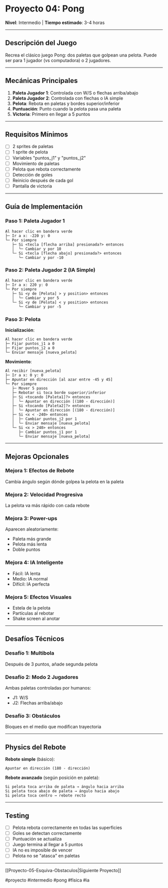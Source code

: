 # Proyecto 04: Pong

**Nivel**: Intermedio | **Tiempo estimado**: 3-4 horas

---

## Descripción del Juego

Recrea el clásico juego Pong: dos paletas que golpean una pelota. Puede ser para 1 jugador (vs computadora) o 2 jugadores.

---

## Mecánicas Principales

1. **Paleta Jugador 1**: Controlada con W/S o flechas arriba/abajo
2. **Paleta Jugador 2**: Controlada con flechas o IA simple
3. **Pelota**: Rebota en paletas y bordes superior/inferior
4. **Puntuación**: Punto cuando la pelota pasa una paleta
5. **Victoria**: Primero en llegar a 5 puntos

---

## Requisitos Mínimos

- [ ] 2 sprites de paletas
- [ ] 1 sprite de pelota
- [ ] Variables "puntos_j1" y "puntos_j2"
- [ ] Movimiento de paletas
- [ ] Pelota que rebota correctamente
- [ ] Detección de goles
- [ ] Reinicio después de cada gol
- [ ] Pantalla de victoria

---

## Guía de Implementación

### Paso 1: Paleta Jugador 1

```
Al hacer clic en bandera verde
├─ Ir a x: -220 y: 0
└─ Por siempre
   ├─ Si <tecla [flecha arriba] presionada?> entonces
   │  └─ Cambiar y por 10
   └─ Si <tecla [flecha abajo] presionada?> entonces
      └─ Cambiar y por -10
```

### Paso 2: Paleta Jugador 2 (IA Simple)

```
Al hacer clic en bandera verde
├─ Ir a x: 220 y: 0
└─ Por siempre
   ├─ Si <y de [Pelota] > y position> entonces
   │  └─ Cambiar y por 5
   └─ Si <y de [Pelota] < y position> entonces
      └─ Cambiar y por -5
```

### Paso 3: Pelota

**Inicialización**:
```
Al hacer clic en bandera verde
├─ Fijar puntos_j1 a 0
├─ Fijar puntos_j2 a 0
└─ Enviar mensaje [nueva_pelota]
```

**Movimiento**:
```
Al recibir [nueva_pelota]
├─ Ir a x: 0 y: 0
├─ Apuntar en dirección [al azar entre -45 y 45]
└─ Por siempre
   ├─ Mover 5 pasos
   ├─ Rebotar si toca borde superior/inferior
   ├─ Si <tocando [Paleta1]?> entonces
   │  └─ Apuntar en dirección [(180 - dirección)]
   ├─ Si <tocando [Paleta2]?> entonces
   │  └─ Apuntar en dirección [(180 - dirección)]
   ├─ Si <x < -240> entonces
   │  ├─ Cambiar puntos_j2 por 1
   │  └─ Enviar mensaje [nueva_pelota]
   └─ Si <x > 240> entonces
      ├─ Cambiar puntos_j1 por 1
      └─ Enviar mensaje [nueva_pelota]
```

---

## Mejoras Opcionales

### Mejora 1: Efectos de Rebote
Cambia ángulo según dónde golpea la pelota en la paleta

### Mejora 2: Velocidad Progresiva
La pelota va más rápido con cada rebote

### Mejora 3: Power-ups
Aparecen aleatoriamente:
- Paleta más grande
- Pelota más lenta
- Doble puntos

### Mejora 4: IA Inteligente
- Fácil: IA lenta
- Medio: IA normal
- Difícil: IA perfecta

### Mejora 5: Efectos Visuales
- Estela de la pelota
- Partículas al rebotar
- Shake screen al anotar

---

## Desafíos Técnicos

### Desafío 1: Multibola
Después de 3 puntos, añade segunda pelota

### Desafío 2: Modo 2 Jugadores
Ambas paletas controladas por humanos:
- J1: W/S
- J2: Flechas arriba/abajo

### Desafío 3: Obstáculos
Bloques en el medio que modifican trayectoria

---

## Physics del Rebote

**Rebote simple** (básico):
```
Apuntar en dirección (180 - dirección)
```

**Rebote avanzado** (según posición en paleta):
```
Si pelota toca arriba de paleta → ángulo hacia arriba
Si pelota toca abajo de paleta → ángulo hacia abajo
Si pelota toca centro → rebote recto
```

---

## Testing

- [ ] Pelota rebota correctamente en todas las superficies
- [ ] Goles se detectan correctamente
- [ ] Puntuación se actualiza
- [ ] Juego termina al llegar a 5 puntos
- [ ] IA no es imposible de vencer
- [ ] Pelota no se "atasca" en paletas

---

[[Proyecto-05-Esquiva-Obstaculos|Siguiente Proyecto]]

#proyecto #intermedio #pong #fisica #ia
